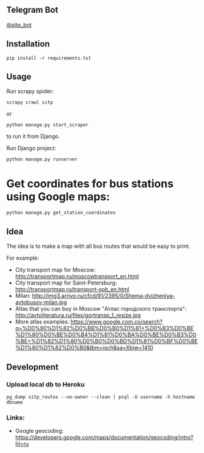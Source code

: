 ## Telegram Bot

[@sitp_bot](https://web.telegram.org/#/im?p=@sitp_bot)


## Installation

    pip install -r requirements.txt

## Usage

Run scrapy spider:

    scrapy crawl sitp

or

    python manage.py start_scraper

to run it from Django.

Run Django project:

    python manage.py runserver

# Get coordinates for bus stations using Google maps:

    python manage.py get_station_coordinates

## Idea

The idea is to make a map with all bus routes that would be easy to print.

For example:

* City transport map for Moscow: http://transportmap.ru/moscowtransport_en.html
* City transport map for Saint-Petersburg: http://transportmap.ru/transport-spb_en.html
* Milan: http://img3.arrivo.ru/cfcd/91/2395/0/Shema-dvizheniya-avtobusov-milan.jpg
* Atlas that you can buy in Moscow "Атлас городского транспорта": http://avtoliteratura.ru/files/gortransp_1_resize.jpg
* More atlas examples: https://www.google.com.co/search?q=%D0%90%D1%82%D0%BB%D0%B0%D1%81+%D0%B3%D0%BE%D1%80%D0%BE%D0%B4%D1%81%D0%BA%D0%BE%D0%B3%D0%BE+%D1%82%D1%80%D0%B0%D0%BD%D1%81%D0%BF%D0%BE%D1%80%D1%82%D0%B0&tbm=isch&sa=Xbiw=1410

## Development

### Upload local db to Heroku

```
pg_dump sitp_routes --no-owner --clean | psql -U username -h hostname dbname
```

### Links:

* Google geocoding: https://developers.google.com/maps/documentation/geocoding/intro?hl=ru
